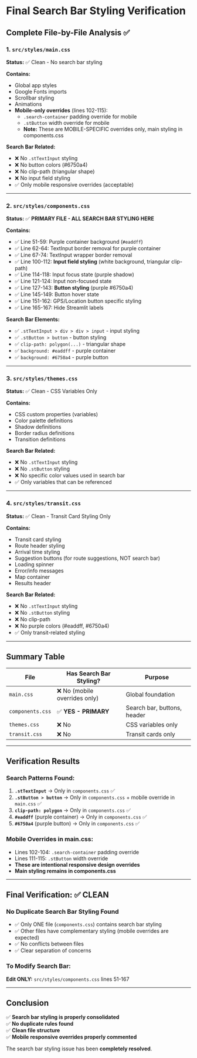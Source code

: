 # Final Search Bar Styling Verification

## Complete File-by-File Analysis ✅

### 1. `src/styles/main.css`
**Status:** ✅ Clean - No search bar styling

**Contains:**
- Global app styles
- Google Fonts imports
- Scrollbar styling
- Animations
- **Mobile-only overrides** (lines 102-115):
  - `.search-container` padding override for mobile
  - `.stButton` width override for mobile
  - **Note:** These are MOBILE-SPECIFIC overrides only, main styling in components.css

**Search Bar Related:**
- ❌ No `.stTextInput` styling
- ❌ No button colors (#6750a4)
- ❌ No clip-path (triangular shape)
- ❌ No input field styling
- ✅ Only mobile responsive overrides (acceptable)

---

### 2. `src/styles/components.css`
**Status:** ✅ **PRIMARY FILE - ALL SEARCH BAR STYLING HERE**

**Contains:**
- ✅ Line 51-59: Purple container background (`#eaddff`)
- ✅ Line 62-64: TextInput border removal for purple container
- ✅ Line 67-74: TextInput wrapper border removal
- ✅ Line 100-112: **Input field styling** (white background, triangular clip-path)
- ✅ Line 114-118: Input focus state (purple shadow)
- ✅ Line 121-124: Input non-focused state
- ✅ Line 127-143: **Button styling** (purple #6750a4)
- ✅ Line 145-149: Button hover state
- ✅ Line 151-162: GPS/Location button specific styling
- ✅ Line 165-167: Hide Streamlit labels

**Search Bar Elements:**
- ✅ `.stTextInput > div > div > input` - input styling
- ✅ `.stButton > button` - button styling
- ✅ `clip-path: polygon(...)` - triangular shape
- ✅ `background: #eaddff` - purple container
- ✅ `background: #6750a4` - purple button

---

### 3. `src/styles/themes.css`
**Status:** ✅ Clean - CSS Variables Only

**Contains:**
- CSS custom properties (variables)
- Color palette definitions
- Shadow definitions
- Border radius definitions
- Transition definitions

**Search Bar Related:**
- ❌ No `.stTextInput` styling
- ❌ No `.stButton` styling
- ❌ No specific color values used in search bar
- ✅ Only variables that can be referenced

---

### 4. `src/styles/transit.css`
**Status:** ✅ Clean - Transit Card Styling Only

**Contains:**
- Transit card styling
- Route header styling
- Arrival time styling
- Suggestion buttons (for route suggestions, NOT search bar)
- Loading spinner
- Error/info messages
- Map container
- Results header

**Search Bar Related:**
- ❌ No `.stTextInput` styling
- ❌ No `.stButton` styling  
- ❌ No clip-path
- ❌ No purple colors (#eaddff, #6750a4)
- ✅ Only transit-related styling

---

## Summary Table

| File | Has Search Bar Styling? | Purpose |
|------|------------------------|---------|
| `main.css` | ❌ No (mobile overrides only) | Global foundation |
| `components.css` | ✅ **YES - PRIMARY** | Search bar, buttons, header |
| `themes.css` | ❌ No | CSS variables only |
| `transit.css` | ❌ No | Transit cards only |

---

## Verification Results

### Search Patterns Found:
1. **`.stTextInput`** → Only in `components.css` ✅
2. **`.stButton > button`** → Only in `components.css` + mobile override in `main.css` ✅
3. **`clip-path: polygon`** → Only in `components.css` ✅
4. **`#eaddff`** (purple container) → Only in `components.css` ✅
5. **`#6750a4`** (purple button) → Only in `components.css` ✅

### Mobile Overrides in main.css:
- Lines 102-104: `.search-container` padding override
- Lines 111-115: `.stButton` width override
- **These are intentional responsive design overrides**
- **Main styling remains in components.css**

---

## Final Verification: ✅ CLEAN

### No Duplicate Search Bar Styling Found
- ✅ Only ONE file (`components.css`) contains search bar styling
- ✅ Other files have complementary styling (mobile overrides are expected)
- ✅ No conflicts between files
- ✅ Clear separation of concerns

### To Modify Search Bar:
**Edit ONLY:** `src/styles/components.css` lines 51-167

---

## Conclusion

✅ **Search bar styling is properly consolidated**  
✅ **No duplicate rules found**  
✅ **Clean file structure**  
✅ **Mobile responsive overrides properly commented**

The search bar styling issue has been **completely resolved**.




